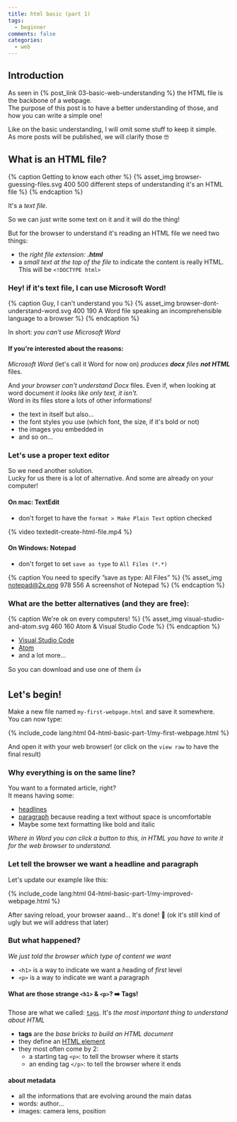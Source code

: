 ```yaml
---
title: html basic (part 1)
tags:
  - beginner
comments: false
categories:
  - web
---
```


<!-- https://google.github.io/styleguide/htmlcssguide.html#Optional_Tags -->

## Introduction

As seen in {% post_link 03-basic-web-understanding %} the HTML file is the backbone of a webpage.  
The purpose of this post is to have a better understanding of those, and how you can write a simple one!

<!-- more -->

Like on the basic understanding, I will omit some stuff to keep it simple.  
As more posts will be published, we will clarify those 🤓

## What is an HTML file?

{% caption Getting to know each other %}
{% asset_img browser-guessing-files.svg 400 500 different steps of understanding it's an HTML file %} 
{% endcaption %}

It's a *text file*.

So we can just write some text on it and it will do the thing!

But for the browser to understand it's reading an HTML file we need two things:

- the *right file extension:* ***.html***
- a *small text at the top of the file* to indicate the content is really HTML.<br> This will be `<!DOCTYPE html>`  

### Hey! if it's text file, I can use Microsoft Word!

{% caption Guy, I can't understand you %}
{% asset_img browser-dont-understand-word.svg 400 190 A Word file speaking an incomprehensible language to a browser %} 
{% endcaption %}

In short: *you can't use Microsoft Word*

#### If you're interested about the reasons:

*Microsoft Word* (let's call it Word for now on) *produces **docx** files **not HTML*** files.

And *your browser can't understand Docx* files.
Even if, when looking at word document *it looks like only text, it isn't.*  
Word in its files store a lots of other informations! 

- the text in itself but also…
- the font styles you use (which font, the size, if it's bold or not)
- the images you embedded in
- and so on…

### Let's use a proper text editor

So we need another solution.  
Lucky for us there is a lot of alternative. And some are already on your computer!


#### On mac: TextEdit

- don't forget to have the `format > Make Plain Text` option checked

{% video textedit-create-html-file.mp4 %}

#### On Windows: Notepad

- don't forget to set `save as type` to `All Files (*.*)`

{% caption You need to specify ”save as type: All Files” %}
{% asset_img notepad@2x.png 978 556 A screenshot of Notepad %} 
{% endcaption %}

### What are the better alternatives (and they are free):

{% caption We're ok on every computers! %}
{% asset_img visual-studio-and-atom.svg 460 160 Atom & Visual Studio Code %} 
{% endcaption %}

- [Visual Studio Code](https://code.visualstudio.com/)
- [Atom](https://atom.io/)
- and a lot more…

So you can download and use one of them 👍

## Let's begin!

<!-- illustration: a baby HTML file -->

Make a new file named `my-first-webpage.html` and save it somewhere.  
You can now type:

{% include_code lang:html 04-html-basic-part-1/my-first-webpage.html %}

And open it with your web browser! (or click on the `view raw` to have the final result)

### Why everything is on the same line?

<!-- illustration: a sad html file with a broken heart -->

You want to a formated article, right?  
It means having some:

- [headlines](https://en.wikipedia.org/wiki/Headline) 
- [paragraph](https://en.wikipedia.org/wiki/Paragraph) because reading a text without space is uncomfortable 
- Maybe some text formatting like bold and italic

*Where in Word you can click a button to this, in HTML you have to write it for the web browser to understand.*

### Let tell the browser we want a headline and paragraph

<!-- illustration: ??? -->

Let's update our example like this:

{% include_code lang:html 04-html-basic-part-1/my-improved-webpage.html %}

After saving reload, your browser aaand… It's done! 🥇 (ok it's still kind of ugly but we will address that later)

### But what happened?

<!-- illustration: ??? -->

*We just told the browser which type of content we want*

- `<h1>` is a way to indicate we want a *h*eading of *first* level 
- `<p>` is a way to indicate we want a *p*aragraph

#### What are those strange `<h1>` & `<p>`? ➡️  Tags!

<!-- illustration: anatomy of a tag-->
<!--  https://en.wikipedia.org/wiki/HTML_element#Syntax -->

Those are what we called: [`tags`]().
It's *the most important thing to understand about HTML*

- **tags** are the *base bricks to build an HTML document* 
- they define an [HTML element](https://en.wikipedia.org/wiki/HTML_element)
- they most often come by 2:
  - a starting tag `<p>`: to tell the browser where it starts
  - an ending tag `</p>`: to tell the browser where it ends


#### about metadata

- all the informations that are evolving around the main datas
- words: author…
- images: camera lens, position
